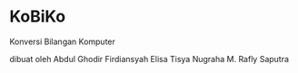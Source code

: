 # KoBiKo

Konversi Bilangan Komputer

dibuat oleh
Abdul Ghodir Firdiansyah
Elisa Tisya Nugraha
M. Rafly Saputra
